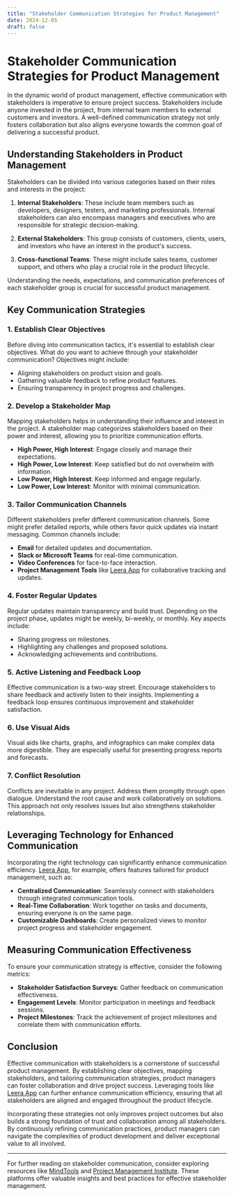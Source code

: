 ```yaml
---
title: "Stakeholder Communication Strategies for Product Management"
date: 2024-12-05
draft: false
---
```

# Stakeholder Communication Strategies for Product Management

In the dynamic world of product management, effective communication with stakeholders is imperative to ensure project success. Stakeholders include anyone invested in the project, from internal team members to external customers and investors. A well-defined communication strategy not only fosters collaboration but also aligns everyone towards the common goal of delivering a successful product.

## Understanding Stakeholders in Product Management

Stakeholders can be divided into various categories based on their roles and interests in the project:

1. **Internal Stakeholders**: These include team members such as developers, designers, testers, and marketing professionals. Internal stakeholders can also encompass managers and executives who are responsible for strategic decision-making.

2. **External Stakeholders**: This group consists of customers, clients, users, and investors who have an interest in the product's success.

3. **Cross-functional Teams**: These might include sales teams, customer support, and others who play a crucial role in the product lifecycle.

Understanding the needs, expectations, and communication preferences of each stakeholder group is crucial for successful product management.

## Key Communication Strategies

### 1. Establish Clear Objectives

Before diving into communication tactics, it's essential to establish clear objectives. What do you want to achieve through your stakeholder communication? Objectives might include:

- Aligning stakeholders on product vision and goals.
- Gathering valuable feedback to refine product features.
- Ensuring transparency in project progress and challenges.

### 2. Develop a Stakeholder Map

Mapping stakeholders helps in understanding their influence and interest in the project. A stakeholder map categorizes stakeholders based on their power and interest, allowing you to prioritize communication efforts.

- **High Power, High Interest**: Engage closely and manage their expectations.
- **High Power, Low Interest**: Keep satisfied but do not overwhelm with information.
- **Low Power, High Interest**: Keep informed and engage regularly.
- **Low Power, Low Interest**: Monitor with minimal communication.

### 3. Tailor Communication Channels

Different stakeholders prefer different communication channels. Some might prefer detailed reports, while others favor quick updates via instant messaging. Common channels include:

- **Email** for detailed updates and documentation.
- **Slack or Microsoft Teams** for real-time communication.
- **Video Conferences** for face-to-face interaction.
- **Project Management Tools** like [Leera App](https://leera.app) for collaborative tracking and updates.

### 4. Foster Regular Updates

Regular updates maintain transparency and build trust. Depending on the project phase, updates might be weekly, bi-weekly, or monthly. Key aspects include:

- Sharing progress on milestones.
- Highlighting any challenges and proposed solutions.
- Acknowledging achievements and contributions.

### 5. Active Listening and Feedback Loop

Effective communication is a two-way street. Encourage stakeholders to share feedback and actively listen to their insights. Implementing a feedback loop ensures continuous improvement and stakeholder satisfaction.

### 6. Use Visual Aids

Visual aids like charts, graphs, and infographics can make complex data more digestible. They are especially useful for presenting progress reports and forecasts.

### 7. Conflict Resolution

Conflicts are inevitable in any project. Address them promptly through open dialogue. Understand the root cause and work collaboratively on solutions. This approach not only resolves issues but also strengthens stakeholder relationships.

## Leveraging Technology for Enhanced Communication

Incorporating the right technology can significantly enhance communication efficiency. [Leera App](https://leera.app), for example, offers features tailored for product management, such as:

- **Centralized Communication**: Seamlessly connect with stakeholders through integrated communication tools.
- **Real-Time Collaboration**: Work together on tasks and documents, ensuring everyone is on the same page.
- **Customizable Dashboards**: Create personalized views to monitor project progress and stakeholder engagement.

## Measuring Communication Effectiveness

To ensure your communication strategy is effective, consider the following metrics:

- **Stakeholder Satisfaction Surveys**: Gather feedback on communication effectiveness.
- **Engagement Levels**: Monitor participation in meetings and feedback sessions.
- **Project Milestones**: Track the achievement of project milestones and correlate them with communication efforts.

## Conclusion

Effective communication with stakeholders is a cornerstone of successful product management. By establishing clear objectives, mapping stakeholders, and tailoring communication strategies, product managers can foster collaboration and drive project success. Leveraging tools like [Leera App](https://leera.app) can further enhance communication efficiency, ensuring that all stakeholders are aligned and engaged throughout the product lifecycle.

Incorporating these strategies not only improves project outcomes but also builds a strong foundation of trust and collaboration among all stakeholders. By continuously refining communication practices, product managers can navigate the complexities of product development and deliver exceptional value to all involved.

---

For further reading on stakeholder communication, consider exploring resources like [MindTools](https://www.mindtools.com/pages/article/newPPM_07.htm) and [Project Management Institute](https://www.pmi.org/learning/library/engaging-stakeholders-manage-expectations-8420). These platforms offer valuable insights and best practices for effective stakeholder management.